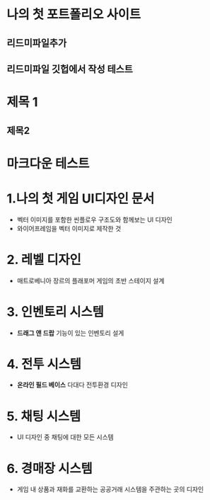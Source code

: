 # 나의 첫 포트폴리오 사이트
## 리드미파일추가
## 리드미파일 깃헙에서 작성 테스트

제목 1
=====

제목2
-----

# 마크다운 테스트
# 1.나의 첫 게임 UI디자인 문서
- 벡터 이미지를 포함한 씬플로우 구조도와 함께보는 UI 디자인
- 와이어프레임을 벡터 이미지로 제작한 것
# 2. 레벨 디자인
- 매트로베니아 장르의 플래포머 게임의 초반 스테이지 설계
# 3. 인벤토리 시스템
- __드래그 앤 드랍__ 기능이 있는 인벤토리 설게
# 4. 전투 시스템
- __온라인 필드 베이스__ 다대다 전투환경 디자인
# 5. 채팅 시스템
- UI 디자인 중 채팅에 대한 모든 시스템
# 6. 경매장 시스템
- 게임 내 상품과 재화를 교환하는 공공거래 시스템을 주관하는 곳의 디자인